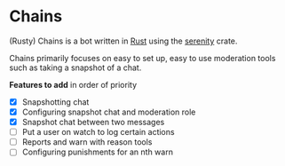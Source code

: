 # Chains

(Rusty) Chains is a bot written in [Rust](https://www.rust-lang.org/) using the [serenity](https://docs.rs/serenity/latest/serenity/index.html) crate.

Chains primarily focuses on easy to set up, easy to use moderation tools such as taking a snapshot of a chat.

**Features to add** in order of priority

- [x] Snapshotting chat
- [x] Configuring snapshot chat and moderation role
- [x] Snapshot chat between two messages
- [ ] Put a user on watch to log certain actions
- [ ] Reports and warn with reason tools
- [ ] Configuring punishments for an nth warn
